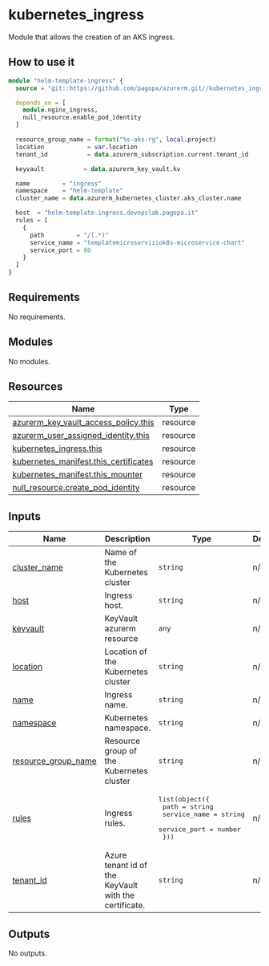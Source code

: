 # kubernetes\_ingress

Module that allows the creation of an AKS ingress.

## How to use it

```tf
module "helm-template-ingress" {
  source = "git::https://github.com/pagopa/azurerm.git//kubernetes_ingress?ref=k8s-ingress"

  depends_on = [
    module.nginx_ingress,
    null_resource.enable_pod_identity
  ]

  resource_group_name = format("%s-aks-rg", local.project)
  location            = var.location
  tenant_id           = data.azurerm_subscription.current.tenant_id

  keyvault           = data.azurerm_key_vault.kv

  name         = "ingress"
  namespace    = "helm-template"
  cluster_name = data.azurerm_kubernetes_cluster.aks_cluster.name

  host  = "helm-template.ingress.devopslab.pagopa.it"
  rules = [
    {
      path         = "/(.*)"
      service_name = "templatemicroserviziok8s-microservice-chart"
      service_port = 80
    }
  ]
}
```

<!-- markdownlint-disable -->
<!-- BEGINNING OF PRE-COMMIT-TERRAFORM DOCS HOOK -->
## Requirements

No requirements.

## Modules

No modules.

## Resources

| Name | Type |
|------|------|
| [azurerm_key_vault_access_policy.this](https://registry.terraform.io/providers/hashicorp/azurerm/latest/docs/resources/key_vault_access_policy) | resource |
| [azurerm_user_assigned_identity.this](https://registry.terraform.io/providers/hashicorp/azurerm/latest/docs/resources/user_assigned_identity) | resource |
| [kubernetes_ingress.this](https://registry.terraform.io/providers/hashicorp/kubernetes/latest/docs/resources/ingress) | resource |
| [kubernetes_manifest.this_certificates](https://registry.terraform.io/providers/hashicorp/kubernetes/latest/docs/resources/manifest) | resource |
| [kubernetes_manifest.this_mounter](https://registry.terraform.io/providers/hashicorp/kubernetes/latest/docs/resources/manifest) | resource |
| [null_resource.create_pod_identity](https://registry.terraform.io/providers/hashicorp/null/latest/docs/resources/resource) | resource |

## Inputs

| Name | Description | Type | Default | Required |
|------|-------------|------|---------|:--------:|
| <a name="input_cluster_name"></a> [cluster\_name](#input\_cluster\_name) | Name of the Kubernetes cluster | `string` | n/a | yes |
| <a name="input_host"></a> [host](#input\_host) | Ingress host. | `string` | n/a | yes |
| <a name="input_keyvault"></a> [keyvault](#input\_keyvault) | KeyVault azurerm resource | `any` | n/a | yes |
| <a name="input_location"></a> [location](#input\_location) | Location of the Kubernetes cluster | `string` | n/a | yes |
| <a name="input_name"></a> [name](#input\_name) | Ingress name. | `string` | n/a | yes |
| <a name="input_namespace"></a> [namespace](#input\_namespace) | Kubernetes namespace. | `string` | n/a | yes |
| <a name="input_resource_group_name"></a> [resource\_group\_name](#input\_resource\_group\_name) | Resource group of the Kubernetes cluster | `string` | n/a | yes |
| <a name="input_rules"></a> [rules](#input\_rules) | Ingress rules. | <pre>list(object({<br>    path         = string<br>    service_name = string<br>    service_port = number<br>  }))</pre> | n/a | yes |
| <a name="input_tenant_id"></a> [tenant\_id](#input\_tenant\_id) | Azure tenant id of the KeyVault with the certificate. | `string` | n/a | yes |

## Outputs

No outputs.
<!-- END OF PRE-COMMIT-TERRAFORM DOCS HOOK -->
